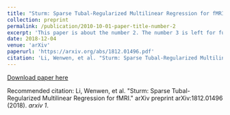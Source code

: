 ```yaml
---
title: "Sturm: Sparse Tubal-Regularized Multilinear Regression for fMRI"
collection: preprint
permalink: /publication/2010-10-01-paper-title-number-2
excerpt: 'This paper is about the number 2. The number 3 is left for future work.'
date: 2018-12-04
venue: 'arXiv'
paperurl: 'https://arxiv.org/abs/1812.01496.pdf'
citation: 'Li, Wenwen, et al. "Sturm: Sparse Tubal-Regularized Multilinear Regression for fMRI." arXiv preprint arXiv:1812.01496 (2018). &quot;Paper Title Number 2.&quot; <i>arxiv</i>. 1(2).'
---
```

<!---This paper is about the number 2. The number 3 is left for future work.-->

[Download paper here](https://arxiv.org/abs/1812.01496.pdf)

Recommended citation: Li, Wenwen, et al. "Sturm: Sparse Tubal-Regularized Multilinear Regression for fMRI." arXiv preprint arXiv:1812.01496 (2018). <i>arxiv 1</i>. 
